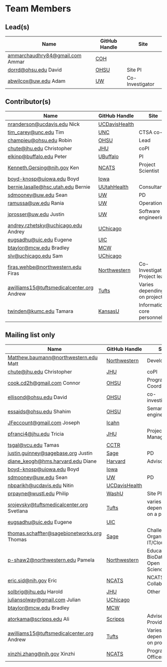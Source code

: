 # Team Members

## Lead(s)
Name | GitHub Handle | Site
-- | -- | --
ammarchaudhry84@gmail.com Ammar | [COH](COH) | 
dorrd@ohsu.edu David | [OHSU](OHSU) | Site PI
abwilcox@uw.edu Adam | [UW](UW) | Co-Investigator

## Contributor(s)
Name | GitHub Handle | Site
-- | -- | --
nranderson@ucdavis.edu Nick | [UCDavisHealth](UCDavisHealth) | 
tim_carey@unc.edu Tim | [UNC](UNC) | CTSA co-PI
champieu@ohsu.edu Robin | [OHSU](OHSU) | Lead
chute@jhu.edu Christopher | [JHU](JHU) | coPI
elkinp@buffalo.edu Peter | [UBuffalo](UBuffalo) | PI
Kenneth.Gersing@nih.gov Ken | [NCATS](NCATS) | Project Scientist
boyd-knosp@uiowa.edu Boyd | [Iowa](Iowa) | 
bernie.lasalle@hsc.utah.edu Bernie | [UUtahHealth](UUtahHealth) | Consultant
sdmooney@uw.edu Sean | [UW](UW) | PD
ramussa@uw.edu Rania | [UW](UW) | Operations
jprosser@uw.edu Justin | [UW](UW) | Software engineering
andrey.rzhetsky@uchicago.edu Andrey | [UChicago](UChicago) | 
eugsadhu@uic.edu Eugene | [UIC](UIC) | 
btaylor@mcw.edu Bradley | [MCW](MCW) | 
slv@uchicago.edu Sam | [UChicago](UChicago) | 
firas.wehbe@northwestern.edu Firas | [Northwestern](Northwestern) | Co-Investigator, Project lead
awilliams15@tuftsmedicalcenter.org Andrew | [Tufts](Tufts) | Varies depending on project
twinden@kumc.edu Tamara | [KansasU](KansasU) | Informatics core personnel

## Mailing list only
Name | GitHub Handle | Site
-- | -- | --
Matthew.baumann@northwestern.edu Matt | [Northwestern](Northwestern) | Developer
chute@jhu.edu Christopher | [JHU](JHU) | coPI
cook.cd2h@gmail.com Connor | [OHSU](OHSU) | Program Coordinator
ellisond@ohsu.edu David | [OHSU](OHSU) | co-investigator
essaids@ohsu.edu Shahim | [OHSU](OHSU) | Semantic engineer 
JFeccount@gmail.com Joseph | [Icahn](Icahn) | 
pfranci4@jhu.edu Tricia | [JHU](JHU) | Project Manager
tsgal@vcu.edu Tamas | [CCTR](CCTR) | 
justin.guinney@sagebase.org Justin | [Sage](Sage) | PD
diane_keogh@hms.harvard.edu Diane | [Harvard](Harvard) | Advisor
boyd-knosp@uiowa.edu Boyd | [Iowa](Iowa) | 
sdmooney@uw.edu Sean | [UW](UW) | PD
nbparikh@ucdavis.edu Nitin | [UCDavisHealth](UCDavisHealth) | 
prpayne@wustl.edu Philip | [WashU](WashU) | Site PI
srojevsky@tuftsmedicalcenter.org Svetlana | [Tufts](Tufts) | varies depending on a project
eugsadhu@uic.edu Eugene | [UIC](UIC) | 
thomas.schaffter@sagebionetworks.org Thomas | [Sage](Sage) | Challenge Organization, IT/Cloud
p-shaw2@northwestern.edu Pamela | [Northwestern](Northwestern) | Education, BioData Club, Open Science
eric.sid@nih.gov Eric | [NCATS](NCATS) | NCATS/ORDR Collaborator
solbrig@jhu.edu Harold | [JHU](JHU) | Other
juliansolway@gmail.com Julian | [UChicago](UChicago) | 
btaylor@mcw.edu Bradley | [MCW](MCW) | 
atorkama@scripps.edu Ali | [Scripps](Scripps) | Adviser, Data Provider
awilliams15@tuftsmedicalcenter.org Andrew | [Tufts](Tufts) | Varies depending on project
xinzhi.zhang@nih.gov Xinzhi | [NCATS](NCATS) | Program Officer


